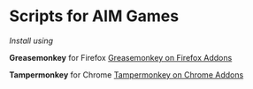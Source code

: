 # Scripts for AIM Games
_Install using_ 

**Greasemonkey** for Firefox [Greasemonkey on Firefox Addons](https://addons.mozilla.org/en-Us/firefox/addon/greasemonkey/)

**Tampermonkey** for Chrome [Tampermonkey on Chrome Addons](https://chrome.google.com/webstore/detail/tampermonkey/dhdgffkkebhmkfjojejmpbldmpobfkfo?hl=en)
